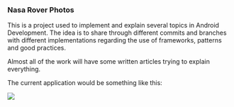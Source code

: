 ### Nasa Rover Photos

This is a project used to implement and explain several topics in Android Development. The idea is to share through different commits and branches with different implementations regarding the use of frameworks, patterns and good practices.

Almost all of the work will have some written articles trying to explain everything.

The current application would be something like this:

![](imgs/nasa_rover_overview.gif)
